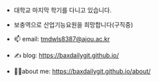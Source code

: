 -   대학교 마지막 학기를 다니고 있습니다.
  
-   보충역으로 산업기능요원을 희망합니다(구직중)
  
- 📫 email: tmdwls8387@ajou.ac.kr
  
- ✍️ blog: https://baxdailygit.github.io/
  
- 🙋‍♂️about me: https://baxdailygit.github.io/about/

